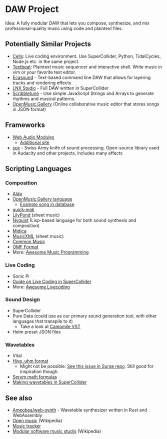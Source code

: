 # DAW Project

Idea: A fully modular DAW that lets you compose, synthesize, and mix professional-quality music using code and plaintext files.

## Potentially Similar Projects

- [Cells](https://github.com/ales-tsurko/cells): Live coding environment. Use SuperCollider, Python, TidalCycles, Node.js etc. in the same project.
- [Textbeat](https://github.com/flipcoder/textbeat): Plaintext music sequencer and interactive shell. Write music in vim or your favorite text editor.
- [Ecasound](https://ecasound.seul.org/ecasound/Documentation/examples.html) - Text-based command line DAW that allows for layering tracks and rendering effects
- [LNX Studio](https://github.com/neilcosgrove/LNX_Studio/) - Full DAW written in SuperCollider
- [Scribbletune](https://github.com/scribbletune/scribbletune) - Use simple JavaScript Strings and Arrays to generate rhythms and musical patterns.
- [OpenMusic.Gallery](https://github.com/mikehelland/omg-music) (Online collaborative music editor that stores songs in JSON format)

## Frameworks

- [Web Audio Modules](https://wam.fm/)
  - [Additional site](https://www.webaudiomodules.org/)
- [sox](https://github.com/chirlu/sox) - Swiss Army knife of sound processing. Open-source library used in Audacity and other projects, includes many effects


## Scripting Languages

### Composition

- [Alda](https://github.com/alda-lang/alda)
- [OpenMusic.Gallery language](https://gist.github.com/mikehelland/18c50f83f337d8a18febcaa7192ea468)
  - [Example song in database](https://openmusic.gallery/data/1333)
- [quick-midi](https://github.com/Hadron67/quick-midi)
- [LilyPond](https://github.com/lilypond/lilypond) (sheet music)
- [Nyquist](http://www.cs.cmu.edu/~rbd/doc/nyquist/) (Lisp-based language for both sound synthesis and composition)
- [Midica](https://github.com/truj/midica)
- [MusicXML](https://www.musicxml.com/) (sheet music)
- [Common Music](http://commonmusic.sourceforge.net/cm/res/doc/cm.html)
- [OMF Format](https://en.wikipedia.org/wiki/Open_Media_Framework_Interchange)
- More: [Awesome Music Programming](https://github.com/ciconia/awesome-music#music-programming)

### Live Coding

- Sonic Pi
- [Guide on Live Coding in SuperCollider](https://github.com/theseanco/howto_co34pt_liveCode)
- More: [Awesome Livecoding](https://github.com/toplap/awesome-livecoding)

### Sound Design

- SuperCollider
- Pure Data (could use as our primary sound generation tool, with other languages that transpile to it)
  - Take a look at [Camomile VST](https://github.com/pierreguillot/Camomile)
- Helm preset JSON files

### Wavetables

- Vital
- [Hive .uhm format](https://u-he.com/downloads/manuals/plugins/hive/Hive-Wavetables.pdf)
  - Might not be possible: [See this issue in Surge repo](https://github.com/surge-synthesizer/surge/issues/815). Still good for inspiration though.
- [Serum math formulas](https://www.kvraudio.com/forum/viewtopic.php?t=425973)
- [Making wavetables in SuperCollider](https://community.vcvrack.com/t/supercollider-code-for-ball-of-confusion-wavetables/10879)

## See also

- [Ameobea/web-synth](https://github.com/Ameobea/web-synth) - Wavetable synthesizer written in Rust and WebAssembly
- [Open music](https://en.wikipedia.org/wiki/Open_music) (Wikipedia)
- [Music tracker](https://en.wikipedia.org/wiki/Music_tracker)
- [Modular software music studio](https://en.wikipedia.org/wiki/Modular_software_music_studio) (Wikipedia)
